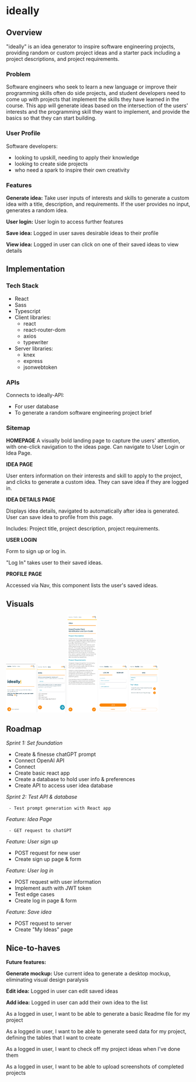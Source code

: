 # ideally

## Overview

"ideally" is an idea generator to inspire software engineering projects, providing random or custom project ideas and a starter pack including a project descriptions, and project requirements.

### Problem

Software engineers who seek to learn a new language or improve their programming skills often do side projects, and student developers need to come up with projects that implement the skills they have learned in the course. This app will generate ideas based on the intersection of the users' interests and the programming skill they want to implement, and provide the basics so that they can start building.

### User Profile

Software developers:

-    looking to upskill, needing to apply their knowledge
-    looking to create side projects
-    who need a spark to inspire their own creativity

### Features

**Generate idea:** Take user inputs of interests and skills to generate a custom idea with a title, description, and requirements. If the user provides no input, generates a random idea.

**User login:** User login to access further features

**Save idea:** Logged in user saves desirable ideas to their profile

**View idea:** Logged in user can click on one of their saved ideas to view details

## Implementation

### Tech Stack

-    React
-    Sass
-    Typescript
-    Client libraries:
     -    react
     -    react-router-dom
     -    axios
     -    typewriter
-    Server libraries:
     -    knex
     -    express
     -    jsonwebtoken

### APIs

Connects to ideally-API:

-    For user database
-    To generate a random software engineering project brief

### Sitemap

**HOMEPAGE**
A visually bold landing page to capture the users' attention, with one-click navigation to the ideas page. Can navigate to User Login or Idea Page.

**IDEA PAGE**

User enters information on their interests and skill to apply to the project, and clicks to generate a custom idea. They can save idea if they are logged in.

**IDEA DETAILS PAGE**

Displays idea details, navigated to automatically after idea is generated. User can save idea to profile from this page.

Includes: Project title, project description, project requirements.

**USER LOGIN**

Form to sign up or log in.

"Log In" takes user to their saved ideas.

**PROFILE PAGE**

Accessed via Nav, this component lists the user's saved ideas.

## Visuals

<img src="src/assets/images/home-mobile.png" alt="Mobile view of homepage" style="width: 5rem; display: inline">
<img src="src/assets/images/ideapage-mobile.png" alt="Mobile view of idea page" style="width: 5rem; display: inline">
<img src="src/assets/images/ideadetails-mobile.png" alt="Mobile view of idea details" style="width: 5rem; display: inline">
<img src="src/assets/images/login-mobile.png" alt="Mobile view of login page" style="width: 5rem; display: inline">
<img src="src/assets/images/profile-mobile.png" alt="Mobile view of user profile page that lists saved ideas" style="width: 5rem; display: inline">

## Roadmap

_Sprint 1: Set foundation_

-    Create & finesse chatGPT prompt
-    Connect OpenAI API
-    Connect
-    Create basic react app
-    Create a database to hold user info & preferences
-    Create API to access user idea database

_Sprint 2: Test API & database_

     - Test prompt generation with React app

_Feature: Idea Page_

     - GET request to chatGPT

_Feature: User sign up_

-    POST request for new user
-    Create sign up page & form

_Feature: User log in_

-    POST request with user information
-    Implement auth with JWT token
-    Test edge cases
-    Create log in page & form

_Feature: Save idea_

-    POST request to server
-    Create "My Ideas" page

## Nice-to-haves

**Future features:**

**Generate mockup:** Use current idea to generate a desktop mockup, eliminating visual design paralysis

**Edit idea:** Logged in user can edit saved ideas

**Add idea:** Logged in user can add their own idea to the list

As a logged in user, I want to be able to generate a basic Readme file for my project

As a logged in user, I want to be able to generate seed data for my project, defining the tables
that I want to create

As a logged in user, I want to check off my project ideas when I've done them

As a logged in user, I want to be able to upload screenshots of completed projects
